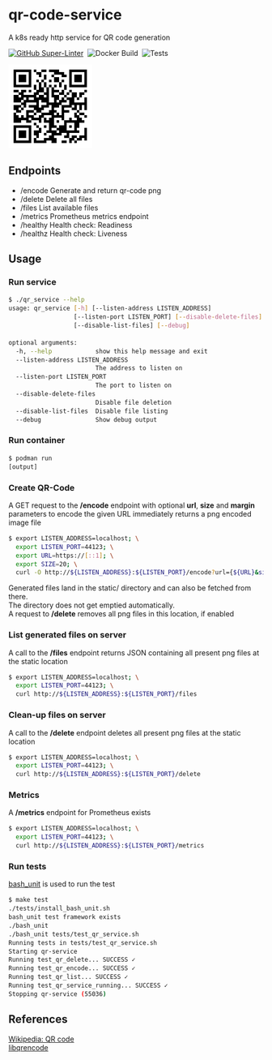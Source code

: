 # qr-code-service
A k8s ready http service for QR code generation  
  
[![GitHub Super-Linter](https://github.com/bbusse/qr-code-service/workflows/Lint%20Code%20Base/badge.svg)](https://github.com/marketplace/actions/super-linter)
&nbsp;![Docker Build](https://github.com/bbusse/qr-code-service/actions/workflows/docker-image.yml/badge.svg)
&nbsp;![Tests](https://github.com/bbusse/qr-code-service/actions/workflows/make-test.yml/badge.svg)
  
![QR-Code](qr-code.png "QR code")  
  
## Endpoints
- /encode  Generate and return qr-code png
- /delete  Delete all files
- /files   List available files
- /metrics Prometheus metrics endpoint
- /healthy Health check: Readiness
- /healthz Health check: Liveness

## Usage
### Run service
```bash
$ ./qr_service --help
usage: qr_service [-h] [--listen-address LISTEN_ADDRESS]
                  [--listen-port LISTEN_PORT] [--disable-delete-files]
                  [--disable-list-files] [--debug]

optional arguments:
  -h, --help            show this help message and exit
  --listen-address LISTEN_ADDRESS
                        The address to listen on
  --listen-port LISTEN_PORT
                        The port to listen on
  --disable-delete-files
                        Disable file deletion
  --disable-list-files  Disable file listing
  --debug               Show debug output
```
### Run container
```bash
$ podman run
[output]
```
### Create QR-Code
A GET request to the **/encode** endpoint with optional **url**, **size** and **margin** parameters to encode the given URL immediately returns a png encoded image file
```bash
$ export LISTEN_ADDRESS=localhost; \
  export LISTEN_PORT=44123; \
  export URL=https://[::1]; \
  export SIZE=20; \
  curl -O http://${LISTEN_ADDRESS}:${LISTEN_PORT}/encode?url={${URL}&size=${SIZE}
```
Generated files land in the static/ directory and can also be fetched from there.  
The directory does not get emptied automatically.  
A request to **/delete** removes all png files in this location, if enabled

### List generated files on server
A call to the **/files** endpoint returns JSON containing all present png files at the static location
```bash
$ export LISTEN_ADDRESS=localhost; \
  export LISTEN_PORT=44123; \
  curl http://${LISTEN_ADDRESS}:${LISTEN_PORT}/files
```
### Clean-up files on server
A call to the **/delete** endpoint deletes all present png files at the static location
```bash
$ export LISTEN_ADDRESS=localhost; \
  export LISTEN_PORT=44123; \
  curl http://${LISTEN_ADDRESS}:${LISTEN_PORT}/delete
```

### Metrics
A **/metrics** endpoint for Prometheus exists
```bash
$ export LISTEN_ADDRESS=localhost; \
  export LISTEN_PORT=44123; \
  curl http://${LISTEN_ADDRESS}:${LISTEN_PORT}/metrics
```

### Run tests
[bash_unit](https://github.com/pgrange/bash_unit) is used to run the test
```bash
$ make test
./tests/install_bash_unit.sh
bash_unit test framework exists
./bash_unit
./bash_unit tests/test_qr_service.sh
Running tests in tests/test_qr_service.sh
Starting qr-service
Running test_qr_delete... SUCCESS ✓
Running test_qr_encode... SUCCESS ✓
Running test_qr_list... SUCCESS ✓
Running test_qr_service_running... SUCCESS ✓
Stopping qr-service (55036)
```

## References
[Wikipedia: QR code](https://en.wikipedia.org/wiki/QR_code)  
[libqrencode](https://github.com/fukuchi/libqrencode)
